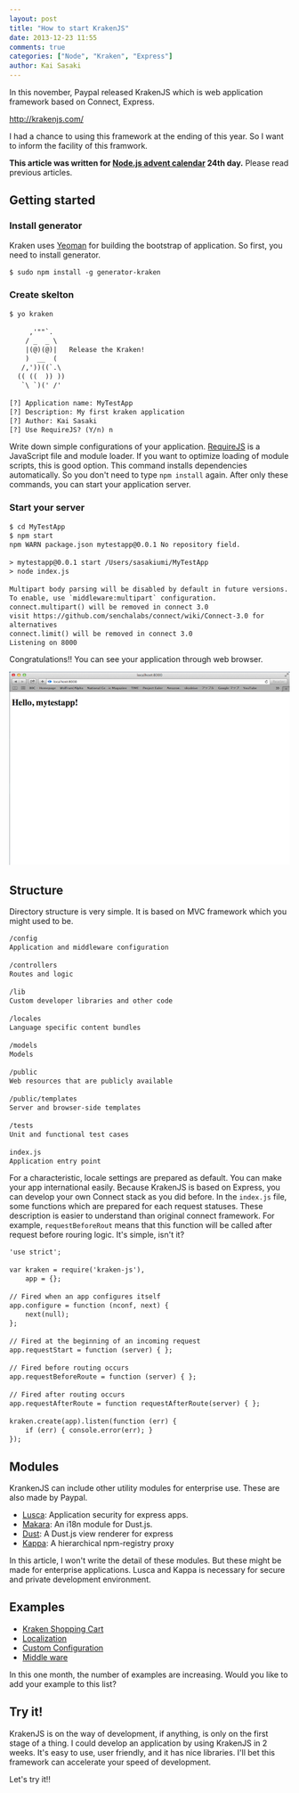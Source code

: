 ```yaml
---
layout: post
title: "How to start KrakenJS"
date: 2013-12-23 11:55
comments: true
categories: ["Node", "Kraken", "Express"]
author: Kai Sasaki
---
```


In this november, Paypal released KrakenJS which is web application framework based on Connect, Express. 

http://krakenjs.com/

I had a chance to using this framework at the ending of this year. So I want to inform the facility of this framwork.

<!-- more -->

**This article was written for [Node.js advent calendar](http://www.adventar.org/calendars/56) 24th day.** Please read previous articles.

## Getting started

### Install generator

Kraken uses [Yeoman](http://yeoman.io/) for building the bootstrap of application. So first, you need to install generator.

```
$ sudo npm install -g generator-kraken
```

### Create skelton

```
$ yo kraken

     ,'""`.
    / _  _ \
    |(@)(@)|   Release the Kraken!
    )  __  (
   /,'))((`.\
  (( ((  )) ))
   `\ `)(' /'

[?] Application name: MyTestApp
[?] Description: My first kraken application
[?] Author: Kai Sasaki
[?] Use RequireJS? (Y/n) n
```

Write down simple configurations of your application. [RequireJS](http://requirejs.org/) is a JavaScript file and module loader.
If you want to optimize loading of module scripts, this is good option. This command installs dependencies automatically.
So you don't need to type `npm install` again. After only these commands, you can start your application server.

### Start your server

```
$ cd MyTestApp
$ npm start
npm WARN package.json mytestapp@0.0.1 No repository field.

> mytestapp@0.0.1 start /Users/sasakiumi/MyTestApp
> node index.js

Multipart body parsing will be disabled by default in future versions. To enable, use `middleware:multipart` configuration.
connect.multipart() will be removed in connect 3.0
visit https://github.com/senchalabs/connect/wiki/Connect-3.0 for alternatives
connect.limit() will be removed in connect 3.0
Listening on 8000
```

Congratulations!! You can see your application through web browser.

![start page](/images/posts/2013-12-23-kraken/startpage.png)


## Structure

Directory structure is very simple. It is based on MVC framework which you might used to be.

```
/config
Application and middleware configuration

/controllers
Routes and logic

/lib
Custom developer libraries and other code

/locales
Language specific content bundles

/models
Models

/public
Web resources that are publicly available

/public/templates
Server and browser-side templates

/tests
Unit and functional test cases

index.js
Application entry point 
```

For a characteristic, locale settings are prepared as default. You can make your app international easily.
Because KrakenJS is based on Express, you can develop your own Connect stack as you did before.
In the `index.js` file, some functions which are prepared for each request statuses. These description is easier to understand 
than original connect framework. For example, `requestBeforeRout` means that this function will be called after request before rouring logic.
It's simple, isn't it?


```
'use strict';
 
var kraken = require('kraken-js'),
    app = {};
 
// Fired when an app configures itself
app.configure = function (nconf, next) {
    next(null);
};
 
// Fired at the beginning of an incoming request
app.requestStart = function (server) { };
 
// Fired before routing occurs
app.requestBeforeRoute = function (server) { };
 
// Fired after routing occurs
app.requestAfterRoute = function requestAfterRoute(server) { };
 
kraken.create(app).listen(function (err) {
    if (err) { console.error(err); }
});
```



## Modules

KrankenJS can include other utility modules for enterprise use. These are also made by Paypal.

* [Lusca](https://github.com/paypal/lusca): Application security for express apps.
* [Makara](https://github.com/paypal/makara): An i18n module for Dust.js.
* [Dust](https://github.com/paypal/adaro): A Dust.js view renderer for express
* [Kappa](https://github.com/paypal/kappa): A hierarchical npm-registry proxy

In this article, I won't write the detail of these modules. But these might be made for enterprise applications. 
Lusca and Kappa is necessary for secure and private development environment.

## Examples

* [Kraken Shopping Cart](https://github.com/lmarkus/Kraken_Example_Shopping_Cart)
* [Localization](https://github.com/lensam69/Kraken_Example_Localization)
* [Custom Configuration](https://github.com/lmarkus/Kraken_Example_Configuration)
* [Middle ware](https://github.com/lensam69/Kraken_Example_Custom_Middleware)

In this one month, the number of examples are increasing. Would you like to add your example to this list?

## Try it!

KrakenJS is on the way of development, if anything, is only on the first stage of a thing.
I could develop an application by using KrakenJS in 2 weeks. It's easy to use, user friendly, and 
it has nice libraries. I'll bet this framework can accelerate your speed of development.

Let's try it!!











